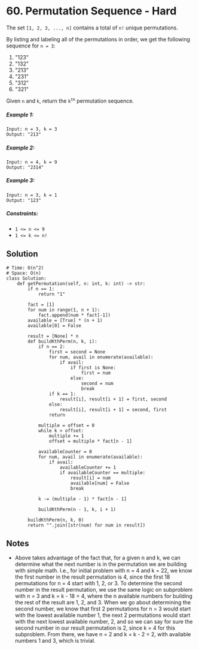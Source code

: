 # 60. Permutation Sequence - Hard

The set `[1, 2, 3, ..., n]` contains a total of `n!` unique permutations.

By listing and labeling all of the permutations in order, we get the following sequence for `n = 3`:

1. "123"
2. "132"
3. "213"
4. "231"
5. "312"
6. "321"

Given `n` and `k`, return the <code>k<sup>th</sup></code> permutation sequence.

##### Example 1:

```
Input: n = 3, k = 3
Output: "213"
```

##### Example 2:

```
Input: n = 4, k = 9
Output: "2314"
```

##### Example 3:

```
Input: n = 3, k = 1
Output: "123"
```

##### Constraints:

- `1 <= n <= 9`
- `1 <= k <= n!`

## Solution

```
# Time: O(n^2)
# Space: O(n)
class Solution:
    def getPermutation(self, n: int, k: int) -> str:
        if n == 1:
            return "1"
        
        fact = [1]
        for num in range(1, n + 1):
            fact.append(num * fact[-1])
        available = [True] * (n + 1)
        available[0] = False
        
        result = [None] * n
        def buildKthPerm(n, k, i):
            if n == 2:
                first = second = None
                for num, avail in enumerate(available):
                    if avail:
                        if first is None:
                            first = num
                        else:
                            second = num
                            break
                if k == 1:
                    result[i], result[i + 1] = first, second
                else:
                    result[i], result[i + 1] = second, first
                return
                
            multiple = offset = 0
            while k > offset:
                multiple += 1
                offset = multiple * fact[n - 1]
            
            availableCounter = 0
            for num, avail in enumerate(available):
                if avail:
                    availableCounter += 1
                    if availableCounter == multiple:
                        result[i] = num
                        available[num] = False
                        break
                        
            k -= (multiple - 1) * fact[n - 1]
            
            buildKthPerm(n - 1, k, i + 1)
        
        buildKthPerm(n, k, 0)
        return "".join([str(num) for num in result])
```

## Notes
- Above takes advantage of the fact that, for a given n and k, we can determine what the next number is in the permutation we are building with simple math. I.e., for initial problem with n = 4 and k = 22, we know the first number in the result permutation is 4, since the first 18 permutations for n = 4 start with 1, 2, or 3. To determine the second number in the result permutation, we use the same logic on subproblem with n = 3 and k = k - 18 = 4, where the n available numbers for building the rest of the result are 1, 2, and 3. When we go about determining the second number, we know that first 2 permutations for n = 3 would start with the lowest available number 1, the next 2 permutations would start with the next lowest available number, 2, and so we can say for sure the second number in our result permutation is 2, since k = 4 for this subproblem. From there, we have n = 2 and k = k - 2 = 2, with available numbers 1 and 3, which is trivial.